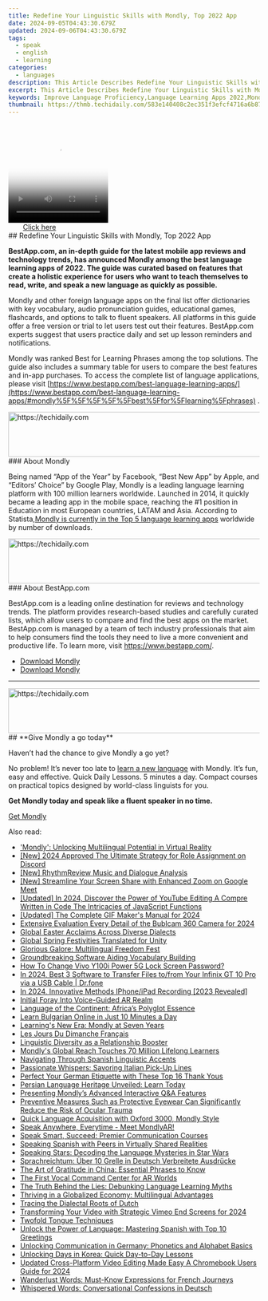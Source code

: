 ```yaml
---
title: Redefine Your Linguistic Skills with Mondly, Top 2022 App
date: 2024-09-05T04:43:30.679Z
updated: 2024-09-06T04:43:30.679Z
tags:
  - speak
  - english
  - learning
categories:
  - languages
description: This Article Describes Redefine Your Linguistic Skills with Mondly, Top 2022 App
excerpt: This Article Describes Redefine Your Linguistic Skills with Mondly, Top 2022 App
keywords: Improve Language Proficiency,Language Learning Apps 2022,Mondly Language Improvement Tools,2022 Top Linguistic App,Enhance Communication Skills (App),Mondly for Better Language Conversations,redefine your linguistic skills with mondly top 2022 app
thumbnail: https://thmb.techidaily.com/583e140408c2ec351f3efcf4716a6b87c865b3b8a448b26c52bfccdf2d778b7a.png
---
```


<!-- affiliate ads begin -->
<span id="1374820">
					<video width="200" height="200" style="cursor:pointer"
           poster="//a.impactradius-go.com/display-clicktoplayimage/1374820.png"
           onclick="if(!this.playClicked){this.play();this.setAttribute('controls',true);this.playClicked=true;}">
	   <source src="//a.impactradius-go.com/display-ad/15852-1374820">
	   <img src="//a.impactradius-go.com/display-clicktoplayimage/1374820.png" style="border: none; height: 100%; width: 100%; object-fit: contain">
	</video>
	<div style="width:125px;text-align:center"><a href="javascript:window.open(decodeURIComponent('https%3A%2F%2Fthefitville.pxf.io%2Fc%2F5597632%2F1374820%2F15852'), '_blank');void(0);">Click here</a></div>
</span>
<img height="0" width="0" src="https://imp.pxf.io/i/5597632/1374820/15852" style="position:absolute;visibility:hidden;" border="0" />
<!-- affiliate ads end -->
## Redefine Your Linguistic Skills with Mondly, Top 2022 App

 **BestApp.com, an in-depth guide for the latest mobile app reviews and technology trends, has announced Mondly among the best language learning apps of 2022\. The guide was curated based on features that create a holistic experience for users who want to teach themselves to read, write, and speak a new language as quickly as possible.**

 Mondly and other foreign language apps on the final list offer dictionaries with key vocabulary, audio pronunciation guides, educational games, flashcards, and options to talk to fluent speakers. All platforms in this guide offer a free version or trial to let users test out their features. BestApp.com experts suggest that users practice daily and set up lesson reminders and notifications.

 Mondly was ranked Best for Learning Phrases among the top solutions. The guide also includes a summary table for users to compare the best features and in-app purchases. To access the complete list of language applications, please visit [https://www.bestapp.com/best-language-learning-apps/](https://www.bestapp.com/best-language-learning-apps/#mondly%5F%5F%5F%5F%5Fbest%5Ffor%5Flearning%5Fphrases) .

<!-- affiliate ads begin -->
<a href="https://appsumo.8odi.net/c/5597632/2024347/7443" target="_top" id="2024347">
  <img src="//a.impactradius-go.com/display-ad/7443-2024347" border="0" alt="https://techidaily.com" width="728" height="90"/>
</a>
<img height="0" width="0" src="https://appsumo.8odi.net/i/5597632/2024347/7443" style="position:absolute;visibility:hidden;" border="0" />
<!-- affiliate ads end -->
### About Mondly

 Being named “App of the Year” by Facebook, “Best New App” by Apple, and “Editors’ Choice” by Google Play, Mondly is a leading language learning platform with 100 million learners worldwide. Launched in 2014, it quickly became a leading app in the mobile space, reaching the #1 position in Education in most European countries, LATAM and Asia. According to Statista,[Mondly is currently in the Top 5 language learning apps](https://shop.mondly.com/affiliate.php?ACCOUNT=ATISTUDI&AFFILIATE=108875&PATH=https://www.mondly.com?AFFILIATE=108875) worldwide by number of downloads.

<!-- affiliate ads begin -->
<a href="https://dhgate.sjv.io/c/5597632/1186864/12108" target="_top" id="1186864">
  <img src="//a.impactradius-go.com/display-ad/12108-1186864" border="0" alt="https://techidaily.com" width="728" height="90"/>
</a>
<img height="0" width="0" src="https://dhgate.sjv.io/i/5597632/1186864/12108" style="position:absolute;visibility:hidden;" border="0" />
<!-- affiliate ads end -->
### About BestApp.com

 BestApp.com is a leading online destination for reviews and technology trends. The platform provides research-based studies and carefully curated lists, which allow users to compare and find the best apps on the market. BestApp.com is managed by a team of tech industry professionals that aim to help consumers find the tools they need to live a more convenient and productive life. To learn more, visit <https://www.bestapp.com/>.

* [Download Mondly](https://www.facebook.com/sharer/sharer.php?u=https%3A%2F%2Fwww.mondly.com%2Fblog%2Fmondly-best-language-learning-app%2F&t=Mondly+Named+Best+Language+Learning+App+of+2022+by+BestApp.com "Share on Facebook")
* [Download Mondly](https://shop.mondly.com/affiliate.php?ACCOUNT=ATISTUDI&AFFILIATE=108875&PATH=https://www.mondly.com?AFFILIATE=108875)

---

<!-- affiliate ads begin -->
<a href="https://imp.i357552.net/c/5597632/1030380/11832" target="_top" id="1030380">
  <img src="//a.impactradius-go.com/display-ad/11832-1030380" border="0" alt="https://techidaily.com" width="720" height="90"/>
</a>
<img height="0" width="0" src="https://imp.i357552.net/i/5597632/1030380/11832" style="position:absolute;visibility:hidden;" border="0" />
<!-- affiliate ads end -->
## **Give Mondly a go today**

Haven’t had the chance to give Mondly a go yet?

 No problem! It’s never too late to [learn a new language](https://shop.mondly.com/affiliate.php?ACCOUNT=ATISTUDI&AFFILIATE=108875&PATH=https://www.mondly.com?AFFILIATE=108875) with Mondly. It’s fun, easy and effective. Quick Daily Lessons. 5 minutes a day. Compact courses on practical topics designed by world-class linguists for you.

**Get Mondly today and speak like a fluent speaker in no time.**

[Get Mondly](https://adjt.mondly.com/5ixfg4k?campaign=blog-post-id-6643&fallback=https%3A%2F%2Fapp.mondly.com%3Futm%5Fmedium%3Dblog%5Fblog-post-id-6643%26utm%5Fsource%3Dblog-post-id-6643&redirect%5Fmacos=https%3A%2F%2Fapp.mondly.com%3Futm%5Fmedium%3Dblog%5Fblog-post-id-6643%26utm%5Fsource%3Dblog-post-id-6643&redirect%5Fandroid=https%3A%2F%2Fplay.google.com%2Fstore%2Fapps%2Fdetails%3Fid%3Dcom.atistudios.mondly.languages%3Futm%5Fmedium%3Dblog%5Fblog-post-id-6643%26utm%5Fsource%3Dblog-post-id-6643&redirect%5Fios=https%3A%2F%2Fapps.apple.com%2Fapp%2Fapple-store%2Fid987873536%3Fpt%3D78954800%26ct%3Dblog-post-id-6643%26mt%3D8 "Get Mondly")

<ins class="adsbygoogle"
     style="display:block"
     data-ad-format="autorelaxed"
     data-ad-client="ca-pub-7571918770474297"
     data-ad-slot="1223367746"></ins>



<ins class="adsbygoogle"
     style="display:block"
     data-ad-client="ca-pub-7571918770474297"
     data-ad-slot="8358498916"
     data-ad-format="auto"
     data-full-width-responsive="true"></ins>

<span class="atpl-alsoreadstyle">Also read:</span>
<div><ul>
<li><a href="https://mondly-stories.techidaily.com/mondly-unlocking-multilingual-potential-in-virtual-reality/"><u>'Mondly': Unlocking Multilingual Potential in Virtual Reality</u></a></li>
<li><a href="https://discord-videos.techidaily.com/new-2024-approved-the-ultimate-strategy-for-role-assignment-on-discord/"><u>[New] 2024 Approved  The Ultimate Strategy for Role Assignment on Discord</u></a></li>
<li><a href="https://on-screen-recording.techidaily.com/new-rhythmreview-music-and-dialogue-analysis/"><u>[New] RhythmReview  Music and Dialogue Analysis</u></a></li>
<li><a href="https://fox-hovers.techidaily.com/new-streamline-your-screen-share-with-enhanced-zoom-on-google-meet/"><u>[New] Streamline Your Screen Share with Enhanced Zoom on Google Meet</u></a></li>
<li><a href="https://facebook-video-share.techidaily.com/updated-in-2024-discover-the-power-of-youtube-editing-a-compre-written-in-code-the-intricacies-of-javascript-functions/"><u>[Updated] In 2024, Discover the Power of YouTube Editing  A Compre Written in Code  The Intricacies of JavaScript Functions</u></a></li>
<li><a href="https://fox-http.techidaily.com/updated-the-complete-gif-makers-manual-for-2024/"><u>[Updated] The Complete GIF Maker's Manual for 2024</u></a></li>
<li><a href="https://some-knowledge.techidaily.com/extensive-evaluation-every-detail-of-the-bublcam-360-camera-for-2024/"><u>Extensive Evaluation  Every Detail of the Bublcam 360 Camera for 2024</u></a></li>
<li><a href="https://mondly-stories.techidaily.com/global-easter-acclaims-across-diverse-dialects/"><u>Global Easter Acclaims Across Diverse Dialects</u></a></li>
<li><a href="https://mondly-stories.techidaily.com/global-spring-festivities-translated-for-unity/"><u>Global Spring Festivities Translated for Unity</u></a></li>
<li><a href="https://mondly-stories.techidaily.com/glorious-galore-multilingual-freedom-fest/"><u>Glorious Galore: Multilingual Freedom Fest</u></a></li>
<li><a href="https://mondly-stories.techidaily.com/groundbreaking-software-aiding-vocabulary-building/"><u>Groundbreaking Software Aiding Vocabulary Building</u></a></li>
<li><a href="https://unlock-android.techidaily.com/how-to-change-vivo-y100i-power-5g-lock-screen-password-by-drfone-android/"><u>How To Change Vivo Y100i Power 5G Lock Screen Password?</u></a></li>
<li><a href="https://android-transfer.techidaily.com/in-2024-best-3-software-to-transfer-files-tofrom-your-infinix-gt-10-pro-via-a-usb-cable-drfone-by-drfone-transfer-from-android-transfer-from-android/"><u>In 2024, Best 3 Software to Transfer Files to/from Your Infinix GT 10 Pro via a USB Cable | Dr.fone</u></a></li>
<li><a href="https://on-screen-recording.techidaily.com/in-2024-innovative-methods-iphoneipad-recording-2023-revealed/"><u>In 2024, Innovative Methods  IPhone/iPad Recording [2023 Revealed]</u></a></li>
<li><a href="https://mondly-stories.techidaily.com/initial-foray-into-voice-guided-ar-realm/"><u>Initial Foray Into Voice-Guided AR Realm</u></a></li>
<li><a href="https://mondly-stories.techidaily.com/language-of-the-continent-africas-polyglot-essence/"><u>Language of the Continent: Africa’s Polyglot Essence</u></a></li>
<li><a href="https://mondly-stories.techidaily.com/learn-bulgarian-online-in-just-10-minutes-a-day/"><u>Learn Bulgarian Online in Just 10 Minutes a Day</u></a></li>
<li><a href="https://mondly-stories.techidaily.com/learnings-new-era-mondly-at-seven-years/"><u>Learning's New Era: Mondly at Seven Years</u></a></li>
<li><a href="https://mondly-stories.techidaily.com/les-jours-du-dimanche-francais/"><u>Les Jours Du Dimanche Français</u></a></li>
<li><a href="https://mondly-stories.techidaily.com/linguistic-diversity-as-a-relationship-booster/"><u>Linguistic Diversity as a Relationship Booster</u></a></li>
<li><a href="https://mondly-stories.techidaily.com/mondlys-global-reach-touches-70-million-lifelong-learners/"><u>Mondly's Global Reach Touches 70 Million Lifelong Learners</u></a></li>
<li><a href="https://mondly-stories.techidaily.com/navigating-through-spanish-linguistic-accents/"><u>Navigating Through Spanish Linguistic Accents</u></a></li>
<li><a href="https://mondly-stories.techidaily.com/passionate-whispers-savoring-italian-pick-up-lines/"><u>Passionate Whispers: Savoring Italian Pick-Up Lines</u></a></li>
<li><a href="https://mondly-stories.techidaily.com/perfect-your-german-etiquette-with-these-top-16-thank-yous/"><u>Perfect Your German Etiquette with These Top 16 Thank Yous</u></a></li>
<li><a href="https://mondly-stories.techidaily.com/persian-language-heritage-unveiled-learn-today/"><u>Persian Language Heritage Unveiled: Learn Today</u></a></li>
<li><a href="https://mondly-stories.techidaily.com/presenting-mondlys-advanced-interactive-qanda-features/"><u>Presenting Mondly’s Advanced Interactive Q&A Features</u></a></li>
<li><a href="https://hardware-reviews.techidaily.com/preventive-measures-such-as-protective-eyewear-can-significantly-reduce-the-risk-of-ocular-trauma/"><u>Preventive Measures Such as Protective Eyewear Can Significantly Reduce the Risk of Ocular Trauma</u></a></li>
<li><a href="https://mondly-stories.techidaily.com/quick-language-acquisition-with-oxford-3000-mondly-style/"><u>Quick Language Acquisition with Oxford 3000, Mondly Style</u></a></li>
<li><a href="https://mondly-stories.techidaily.com/speak-anywhere-everytime-meet-mondlyar/"><u>Speak Anywhere, Everytime - Meet MondlyAR!</u></a></li>
<li><a href="https://mondly-stories.techidaily.com/speak-smart-succeed-premier-communication-courses/"><u>Speak Smart, Succeed: Premier Communication Courses</u></a></li>
<li><a href="https://mondly-stories.techidaily.com/speaking-spanish-with-peers-in-virtually-shared-realities/"><u>Speaking Spanish with Peers in Virtually Shared Realities</u></a></li>
<li><a href="https://mondly-stories.techidaily.com/speaking-stars-decoding-the-language-mysteries-in-star-wars/"><u>Speaking Stars: Decoding the Language Mysteries in Star Wars</u></a></li>
<li><a href="https://mondly-stories.techidaily.com/sprachreichtum-uber-10-grelle-in-deutsch-verbreitete-ausdrucke/"><u>Sprachreichtum: Über 10 Grelle in Deutsch Verbreitete Ausdrücke</u></a></li>
<li><a href="https://mondly-stories.techidaily.com/the-art-of-gratitude-in-china-essential-phrases-to-know/"><u>The Art of Gratitude in China: Essential Phrases to Know</u></a></li>
<li><a href="https://mondly-stories.techidaily.com/the-first-vocal-command-center-for-ar-worlds/"><u>The First Vocal Command Center for AR Worlds</u></a></li>
<li><a href="https://mondly-stories.techidaily.com/the-truth-behind-the-lies-debunking-language-learning-myths/"><u>The Truth Behind the Lies: Debunking Language Learning Myths</u></a></li>
<li><a href="https://mondly-stories.techidaily.com/thriving-in-a-globalized-economy-multilingual-advantages/"><u>Thriving in a Globalized Economy: Multilingual Advantages</u></a></li>
<li><a href="https://mondly-stories.techidaily.com/tracing-the-dialectal-roots-of-dutch/"><u>Tracing the Dialectal Roots of Dutch</u></a></li>
<li><a href="https://vimeo-videos.techidaily.com/transforming-your-video-with-strategic-vimeo-end-screens-for-2024/"><u>Transforming Your Video with Strategic Vimeo End Screens for 2024</u></a></li>
<li><a href="https://mondly-stories.techidaily.com/twofold-tongue-techniques/"><u>Twofold Tongue Techniques</u></a></li>
<li><a href="https://mondly-stories.techidaily.com/unlock-the-power-of-language-mastering-spanish-with-top-10-greetings/"><u>Unlock the Power of Language: Mastering Spanish with Top 10 Greetings</u></a></li>
<li><a href="https://mondly-stories.techidaily.com/unlocking-communication-in-germany-phonetics-and-alphabet-basics/"><u>Unlocking Communication in Germany: Phonetics and Alphabet Basics</u></a></li>
<li><a href="https://mondly-stories.techidaily.com/unlocking-days-in-korea-quick-day-to-day-lessons/"><u>Unlocking Days in Korea: Quick Day-to-Day Lessons</u></a></li>
<li><a href="https://smart-video-editing.techidaily.com/updated-cross-platform-video-editing-made-easy-a-chromebook-users-guide-for-2024/"><u>Updated Cross-Platform Video Editing Made Easy A Chromebook Users Guide for 2024</u></a></li>
<li><a href="https://mondly-stories.techidaily.com/wanderlust-words-must-know-expressions-for-french-journeys/"><u>Wanderlust Words: Must-Know Expressions for French Journeys</u></a></li>
<li><a href="https://mondly-stories.techidaily.com/whispered-words-conversational-confessions-in-deutsch/"><u>Whispered Words: Conversational Confessions in Deutsch</u></a></li>
</ul></div>
